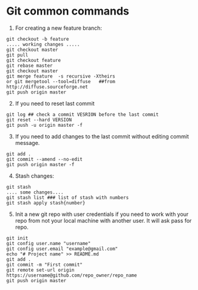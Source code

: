 # Git common commands

1. For creating a new feature branch:
  
  ```
  git checkout -b feature
  ..... working changes .....
  git checkout master
  git pull
  git checkout feature 
  git rebase master
  git checkout master 
  git merge feature  -s recursive -Xtheirs  
  or git mergetool --tool=diffuse   ##from http://diffuse.sourceforge.net
  git push origin master
  ```
  
2. If you need to reset last commit
  
  ```
  git log ## check a commit VESRION before the last commit
  git reset --hard VERSION
  git push -u origin master -f
  ```
  
3. If you need to add changes to the last commit without editing commit message.
	
  ```
  git add .
  git commit --amend --no-edit
  git push origin master -f  
  ```

4. Stash changes:
  
  ```
  git stash
  .... some changes....  
  git stash list ### list of stash with numbers
  git stash apply stash{number}
  ```
  
5. Init a new git repo with user credentials if you need to work with your repo from not your local machine with another user. It will ask pass for repo.

  ```
  git init 
  git config user.name "username"
  git config user.email "example@gmail.com"
  echo "# Project name" >> README.md
  git add .
  git commit -m "First commit"
  git remote set-url origin https://username@github.com/repo_owner/repo_name
  git push origin master
  ```
  
